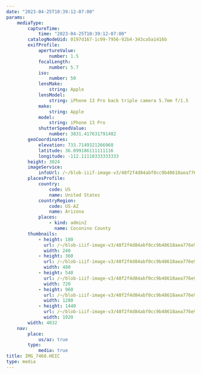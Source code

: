 ```yaml
---
date: "2023-04-25T10:39:12-07:00"
params:
    mediaType:
        captureTime:
            time: "2023-04-25T10:39:12-07:00"
        catalogNodeUid: 0197d167-1c99-7956-92b4-343ca5a1416b
        exifProfile:
            apertureValue:
                number: 1.5
            focalLength:
                number: 5.7
            iso:
                number: 50
            lensMake:
                string: Apple
            lensModel:
                string: iPhone 13 Pro back triple camera 5.7mm f/1.5
            make:
                string: Apple
            model:
                string: iPhone 13 Pro
            shutterSpeedValue:
                number: 3831.417631791482
        geoCoordinates:
            elevation: 733.7149321266968
            latitude: 36.099186111111116
            longitude: -112.11118333333333
        height: 3024
        imageService:
            infoUrl: /~/blob-iiif-image-v3/48f2f4d84abf0cc9b48618aea776e972bd24693dc698cb721340c31586fa190a/info.json
        placesProfile:
            country:
                code: US
                name: United States
            countryRegion:
                code: US-AZ
                name: Arizona
            places:
                - kind: admin2
                  name: Coconino County
        thumbnails:
            - height: 180
              url: /~/blob-iiif-image-v3/48f2f4d84abf0cc9b48618aea776e972bd24693dc698cb721340c31586fa190a/full/240%2C180/0/default.jpg
              width: 240
            - height: 360
              url: /~/blob-iiif-image-v3/48f2f4d84abf0cc9b48618aea776e972bd24693dc698cb721340c31586fa190a/full/480%2C360/0/default.jpg
              width: 480
            - height: 540
              url: /~/blob-iiif-image-v3/48f2f4d84abf0cc9b48618aea776e972bd24693dc698cb721340c31586fa190a/full/720%2C540/0/default.jpg
              width: 720
            - height: 960
              url: /~/blob-iiif-image-v3/48f2f4d84abf0cc9b48618aea776e972bd24693dc698cb721340c31586fa190a/full/1280%2C960/0/default.jpg
              width: 1280
            - height: 1440
              url: /~/blob-iiif-image-v3/48f2f4d84abf0cc9b48618aea776e972bd24693dc698cb721340c31586fa190a/full/1920%2C1440/0/default.jpg
              width: 1920
        width: 4032
    nav:
        place:
            us/az: true
        type:
            media: true
title: IMG_7468.HEIC
type: media
---
```

